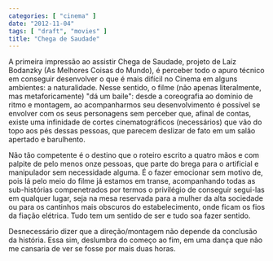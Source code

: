 ```yaml
---
categories: [ "cinema" ]
date: "2012-11-04"
tags: [ "draft", "movies" ]
title: "Chega de Saudade"
---
```

A primeira impressão ao assistir Chega de Saudade, projeto de Laíz
Bodanzky (As Melhores Coisas do Mundo), é perceber todo o apuro
técnico em conseguir desenvolver o que é mais difícil no Cinema em
alguns ambientes: a naturalidade. Nesse sentido, o filme (não apenas
literalmente, mas metaforicamente) "dá um baile": desde a coreografia
ao domínio de ritmo e montagem, ao acompanharmos seu desenvolvimento
é possível se envolver com os seus personagens sem perceber que,
afinal de contas, existe uma infinidade de cortes cinematográficos
(necessários) que vão do topo aos pés dessas pessoas, que parecem
deslizar de fato em um salão apertado e barulhento.

Não tão competente é o destino que o roteiro escrito a quatro mãos
e com palpite de pelo menos onze pessoas, que parte do brega para o
artificial e manipulador sem necessidade alguma. É o fazer emocionar sem
motivo de, pois lá pelo meio do filme já estamos em transe, acompanhando
todas as sub-histórias compenetrados por termos o privilégio de
conseguir segui-las em qualquer lugar, seja na mesa reservada para
a mulher da alta sociedade ou para os cantinhos mais obscuros do
estabelecimento, onde ficam os fios da fiação elétrica. Tudo tem um
sentido de ser e tudo soa fazer sentido.

Desnecessário dizer que a direção/montagem não depende da conclusão
da história. Essa sim, deslumbra do começo ao fim, em uma dança que
não me cansaria de ver se fosse por mais duas horas.

